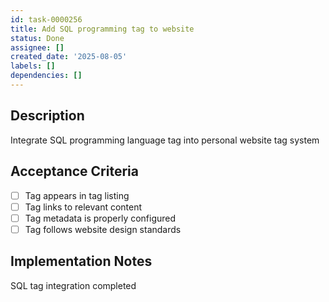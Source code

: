 ```yaml
---
id: task-0000256
title: Add SQL programming tag to website
status: Done
assignee: []
created_date: '2025-08-05'
labels: []
dependencies: []
---
```


## Description

Integrate SQL programming language tag into personal website tag system

## Acceptance Criteria

- [ ] Tag appears in tag listing
- [ ] Tag links to relevant content
- [ ] Tag metadata is properly configured
- [ ] Tag follows website design standards

## Implementation Notes

SQL tag integration completed
